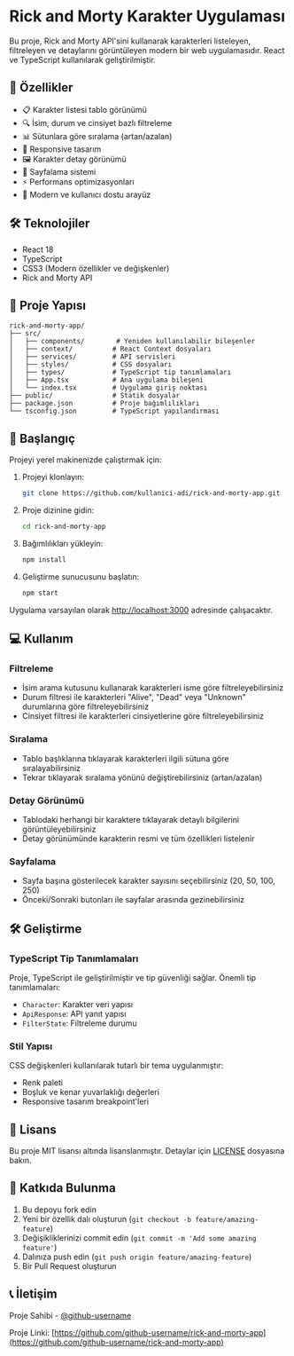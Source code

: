 # Rick and Morty Karakter Uygulaması

Bu proje, Rick and Morty API'sini kullanarak karakterleri listeleyen, filtreleyen ve detaylarını görüntüleyen modern bir web uygulamasıdır. React ve TypeScript kullanılarak geliştirilmiştir.

## 🚀 Özellikler

- 📋 Karakter listesi tablo görünümü
- 🔍 İsim, durum ve cinsiyet bazlı filtreleme
- 📊 Sütunlara göre sıralama (artan/azalan)
- 📱 Responsive tasarım
- 🖼️ Karakter detay görünümü
- 📄 Sayfalama sistemi
- ⚡ Performans optimizasyonları
- 🎨 Modern ve kullanıcı dostu arayüz

## 🛠️ Teknolojiler

- React 18
- TypeScript
- CSS3 (Modern özellikler ve değişkenler)
- Rick and Morty API

## 📁 Proje Yapısı

```
rick-and-morty-app/
├── src/
│   ├── components/        # Yeniden kullanılabilir bileşenler
│   ├── context/          # React Context dosyaları
│   ├── services/         # API servisleri
│   ├── styles/           # CSS dosyaları
│   ├── types/            # TypeScript tip tanımlamaları
│   ├── App.tsx           # Ana uygulama bileşeni
│   └── index.tsx         # Uygulama giriş noktası
├── public/               # Statik dosyalar
├── package.json          # Proje bağımlılıkları
└── tsconfig.json         # TypeScript yapılandırması
```

## 🚀 Başlangıç

Projeyi yerel makinenizde çalıştırmak için:

1. Projeyi klonlayın:
   ```bash
   git clone https://github.com/kullanici-adi/rick-and-morty-app.git
   ```

2. Proje dizinine gidin:
   ```bash
   cd rick-and-morty-app
   ```

3. Bağımlılıkları yükleyin:
   ```bash
   npm install
   ```

4. Geliştirme sunucusunu başlatın:
   ```bash
   npm start
   ```

Uygulama varsayılan olarak [http://localhost:3000](http://localhost:3000) adresinde çalışacaktır.

## 💻 Kullanım

### Filtreleme
- İsim arama kutusunu kullanarak karakterleri isme göre filtreleyebilirsiniz
- Durum filtresi ile karakterleri "Alive", "Dead" veya "Unknown" durumlarına göre filtreleyebilirsiniz
- Cinsiyet filtresi ile karakterleri cinsiyetlerine göre filtreleyebilirsiniz

### Sıralama
- Tablo başlıklarına tıklayarak karakterleri ilgili sütuna göre sıralayabilirsiniz
- Tekrar tıklayarak sıralama yönünü değiştirebilirsiniz (artan/azalan)

### Detay Görünümü
- Tablodaki herhangi bir karaktere tıklayarak detaylı bilgilerini görüntüleyebilirsiniz
- Detay görünümünde karakterin resmi ve tüm özellikleri listelenir

### Sayfalama
- Sayfa başına gösterilecek karakter sayısını seçebilirsiniz (20, 50, 100, 250)
- Önceki/Sonraki butonları ile sayfalar arasında gezinebilirsiniz

## 🛠️ Geliştirme

### TypeScript Tip Tanımlamaları
Proje, TypeScript ile geliştirilmiştir ve tip güvenliği sağlar. Önemli tip tanımlamaları:

- `Character`: Karakter veri yapısı
- `ApiResponse`: API yanıt yapısı
- `FilterState`: Filtreleme durumu

### Stil Yapısı
CSS değişkenleri kullanılarak tutarlı bir tema uygulanmıştır:
- Renk paleti
- Boşluk ve kenar yuvarlaklığı değerleri
- Responsive tasarım breakpoint'leri

## 📝 Lisans

Bu proje MIT lisansı altında lisanslanmıştır. Detaylar için [LICENSE](LICENSE) dosyasına bakın.

## 👥 Katkıda Bulunma

1. Bu depoyu fork edin
2. Yeni bir özellik dalı oluşturun (`git checkout -b feature/amazing-feature`)
3. Değişikliklerinizi commit edin (`git commit -m 'Add some amazing feature'`)
4. Dalınıza push edin (`git push origin feature/amazing-feature`)
5. Bir Pull Request oluşturun

## 📞 İletişim

Proje Sahibi - [@github-username](https://github.com/github-username)

Proje Linki: [https://github.com/github-username/rick-and-morty-app](https://github.com/github-username/rick-and-morty-app)
